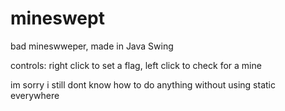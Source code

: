 # mineswept
bad mineswweper, made in Java Swing

controls: right click to set a flag, left click to check for a mine

im sorry i still dont know how to do anything without using static everywhere
